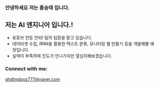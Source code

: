 ### 안녕하세요 저는 홍승태 입니다.

## 저는 AI 엔지니어 입니다.!
- 유튜브 연등 안되! 팀의 팀장을 맡고 있습니다.
- 데이터셋 수집, RNN을 활용한 텍스트 분류, 모니터링 웹 만들기 등을 개발해볼 예정입니다.
- 실력이 부족하여 진도가 안나가지만 열심히해보겠습니다.

### Connect with me:
ghdtmdxoz777@naver.com

<br />
